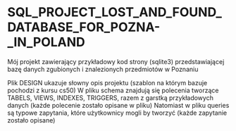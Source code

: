 # SQL_PROJECT_LOST_AND_FOUND_DATABASE_FOR_POZNA-_IN_POLAND
Mój projekt zawierający przykładowy kod strony (sqlite3) przedstawiającej bazę danych zgubionych i znalezionych przedmiotów w Poznaniu

Plik DESIGN ukazuje słowny opis projektu (szablon na którym bazuje pochodzi z kursu cs50)
W pliku schema znajdują się polecenia tworzące TABELS, VIEWS, INDEXES, TRIGGERS, razem z garstką przykładowych danych (każde polecenie zostało opisane w pliku)
Natomiast w pliku queries są typowe zapytania, które użytkownicy mogli by tworzyć (każde zapytanie zostało opisane)
